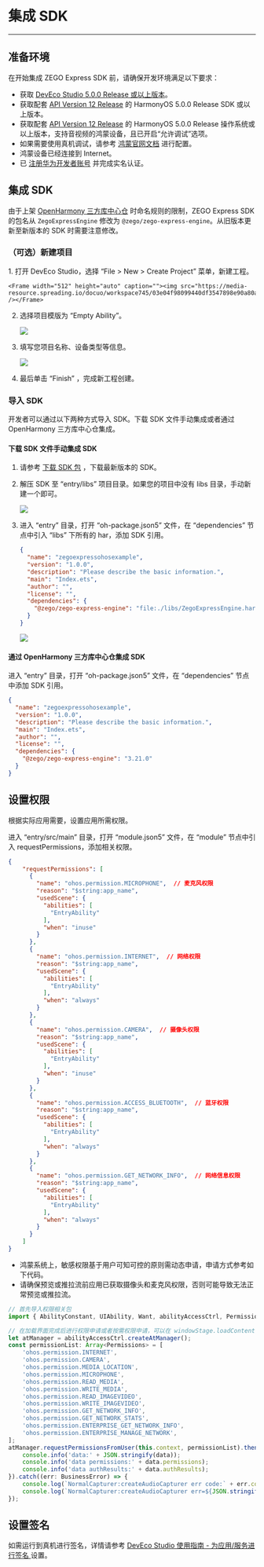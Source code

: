 # 集成 SDK

---

## 准备环境

在开始集成 ZEGO Express SDK 前，请确保开发环境满足以下要求：

- 获取 [DevEco Studio 5.0.0 Release 或以上版本](https://developer.huawei.com/consumer/cn/deveco-studio/)。
- 获取配套 [API Version 12 Release](https://developer.huawei.com/consumer/cn/doc/harmonyos-references-V5/development-intro-api-V5?catalogVersion=V5) 的 HarmonyOS 5.0.0 Release SDK 或以上版本。
- 获取配套 [API Version 12 Release](https://developer.huawei.com/consumer/cn/doc/harmonyos-references-V5/development-intro-api-V5?catalogVersion=V5) 的 HarmonyOS 5.0.0 Release 操作系统或以上版本，支持音视频的鸿蒙设备，且已开启“允许调试”选项。
- 如果需要使用真机调试，请参考 [鸿蒙官网文档](https://developer.harmonyos.com/cn/docs/documentation/doc-guides/ide_debug_device-0000001053822404) 进行配置。
- 鸿蒙设备已经连接到 Internet。
- 已 [注册华为开发者账号](https://developer.huawei.com/consumer/cn/doc/start/registration-and-verification-0000001053628148) 并完成实名认证。

## 集成 SDK

<Warning title="注意">

由于上架 [OpenHarmony 三方库中心仓](https://ohpm.openharmony.cn/#/cn/home) 时命名规则的限制，ZEGO Express SDK 的包名从 `ZegoExpressEngine` 修改为 `@zego/zego-express-engine`。从旧版本更新至新版本的 SDK 时需要注意修改。

</Warning>



### （可选）新建项目

<Accordion title="此步骤以如何创建新项目为例，如果是集成到已有项目，可忽略此步。" defaultOpen="false">
1. 打开 DevEco Studio，选择 “File > New > Create Project” 菜单，新建工程。

    <Frame width="512" height="auto" caption=""><img src="https://media-resource.spreading.io/docuo/workspace745/03e04f98099440df3547898e90a80a96/c9c9584bf2.jpeg" /></Frame>

2. 选择项目模版为 “Empty Ability”。

    <Frame width="512" height="auto" caption=""><img src="https://media-resource.spreading.io/docuo/workspace745/03e04f98099440df3547898e90a80a96/4cebd36b22.jpeg" /></Frame>

3. 填写您项目名称、设备类型等信息。

    <Frame width="512" height="auto" caption=""><img src="https://media-resource.spreading.io/docuo/workspace745/03e04f98099440df3547898e90a80a96/03f53ea813.jpeg" /></Frame>

4. 最后单击 “Finish” ，完成新工程创建。
</Accordion>


### 导入 SDK

开发者可以通过以下两种方式导入 SDK。下载 SDK 文件手动集成或者通过 OpenHarmony 三方库中心仓集成。

#### 下载 SDK 文件手动集成 SDK

1. 请参考 [下载 SDK 包](https://doc-zh.zego.im/article/19406) ，下载最新版本的 SDK。

2. 解压 SDK 至 “entry/libs” 项目目录。如果您的项目中没有 libs 目录，手动新建一个即可。

    <Frame width="512" height="auto" caption=""><img src="https://doc-media.zego.im/sdk-doc/Pics/Express/HarmonyOS_ArkTS/Integration_SDK/ohos_sdk_libs_set.png" /></Frame>

3. 进入 “entry” 目录，打开 “oh-package.json5” 文件，在 “dependencies” 节点中引入 “libs” 下所有的 har，添加 SDK 引用。

    ```json {9}
    {
      "name": "zegoexpressohosexample",
      "version": "1.0.0",
      "description": "Please describe the basic information.",
      "main": "Index.ets",
      "author": "",
      "license": "",
      "dependencies": {
        "@zego/zego-express-engine": "file:./libs/ZegoExpressEngine.har"
      }
    }
    ```


    <Frame width="512" height="auto" caption=""><img src="https://doc-media.zego.im/sdk-doc/Pics/Express/HarmonyOS_ArkTS/Integration_SDK/ohos_sdk_set_position.png" /></Frame>

#### 通过 OpenHarmony 三方库中心仓集成 SDK

进入 “entry” 目录，打开 “oh-package.json5” 文件，在 “dependencies” 节点中添加 SDK 引用。

```json {9}
{
  "name": "zegoexpressohosexample",
  "version": "1.0.0",
  "description": "Please describe the basic information.",
  "main": "Index.ets",
  "author": "",
  "license": "",
  "dependencies": {
    "@zego/zego-express-engine": "3.21.0"
  }
}
```

## 设置权限

根据实际应用需要，设置应用所需权限。

进入 “entry/src/main” 目录，打开 “module.json5” 文件，在 “module” 节点中引入 requestPermissions，添加相关权限。

```json
{
    "requestPermissions": [
      {
        "name": "ohos.permission.MICROPHONE",  // 麦克风权限
        "reason": "$string:app_name",
        "usedScene": {
          "abilities": [
            "EntryAbility"
          ],
          "when": "inuse"
        }
      },
      {
        "name": "ohos.permission.INTERNET",  // 网络权限
        "reason": "$string:app_name",
        "usedScene": {
          "abilities": [
            "EntryAbility"
          ],
          "when": "always"
        }
      },
      {
        "name": "ohos.permission.CAMERA",  // 摄像头权限
        "reason": "$string:app_name",
        "usedScene": {
          "abilities": [
            "EntryAbility"
          ],
          "when": "inuse"
        }
      },
      {
        "name": "ohos.permission.ACCESS_BLUETOOTH",  // 蓝牙权限
        "reason": "$string:app_name",
        "usedScene": {
          "abilities": [
            "EntryAbility"
          ],
          "when": "always"
        }
      },
      {
        "name": "ohos.permission.GET_NETWORK_INFO",  // 网络信息权限
        "reason": "$string:app_name",
        "usedScene": {
          "abilities": [
            "EntryAbility"
          ],
          "when": "always"
        }
      }
    ]
}
```

<Warning title="注意">


- 鸿蒙系统上，敏感权限基于用户可知可控的原则需动态申请，申请方式参考如下代码。
- 请确保预览或推拉流前应用已获取摄像头和麦克风权限，否则可能导致无法正常预览或推拉流。

</Warning>



```ts
// 首先导入权限相关包
import { AbilityConstant, UIAbility, Want, abilityAccessCtrl, Permissions} from '@kit.AbilityKit';

// 在加载界面完成后进行权限申请或者按需权限申请，可以在 windowStage.loadContent() 中添加以下代码
let atManager = abilityAccessCtrl.createAtManager();
const permissionList: Array<Permissions> = [
    'ohos.permission.INTERNET',
    'ohos.permission.CAMERA',
    'ohos.permission.MEDIA_LOCATION',
    'ohos.permission.MICROPHONE',
    'ohos.permission.READ_MEDIA',
    'ohos.permission.WRITE_MEDIA',
    'ohos.permission.READ_IMAGEVIDEO',
    'ohos.permission.WRITE_IMAGEVIDEO',
    'ohos.permission.GET_NETWORK_INFO',
    'ohos.permission.GET_NETWORK_STATS',
    'ohos.permission.ENTERPRISE_GET_NETWORK_INFO',
    'ohos.permission.ENTERPRISE_MANAGE_NETWORK',
];
atManager.requestPermissionsFromUser(this.context, permissionList).then((data) => {
    console.info('data:' + JSON.stringify(data));
    console.info('data permissions:' + data.permissions);
    console.info('data authResults:' + data.authResults);
}).catch((err: BusinessError) => {
    console.log(`NormalCapturer:createAudioCapturer err code:` + err.code + 'err msg:' + err.message);
    console.log(`NormalCapturer:createAudioCapturer err=${JSON.stringify(err)}`);
});
```
## 设置签名

如需运行到真机进行签名，详情请参考 [DevEco Studio 使用指南 - 为应用/服务进行签名 ](https://developer.huawei.com/consumer/cn/doc/harmonyos-guides-V2/signing-0000001587684945-V2#section18815157237) 设置。
